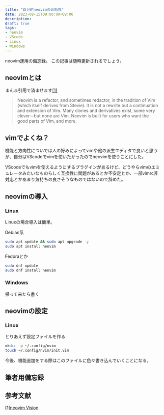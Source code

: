 ```yaml
---
title: "自分的neovimのお勉強"
date: 2023-08-15T09:00:00+09:00
description:
draft: true
tags:
- neovim
- VScode
- Linux
- Windows
---
```

neovim運用の備忘録。
この記事は随時更新されるでしょう。

<!--more-->

##  neovimとは
まんま引用で済ませます[[1]](https://neovim.io/charter/)
>Neovim is a refactor, and sometimes redactor, in the tradition of Vim (which itself derives from Stevie). It is not a rewrite but a continuation and extension of Vim. Many clones and derivatives exist, some very clever—but none are Vim. Neovim is built for users who want the good parts of Vim, and more.

## vimでよくね？
機能と方向性についでは人の好みによってvimや他の派生エディタで良いと思うが、自分はVScodeでvimを使いたかったのでneovimを使うことにした。

VScodeでもvimを使えるようにするプラグインがあるけど、どうやらvimのエミュレータみたいなものらしく互換性に問題があるとか不安定とか、一部vimrc非対応とかあまり気持ちの良さそうなものではないので辞めた。

## neovimの導入

### Linux
Linuxの場合導入は簡単。

Debian系
```bash
sudo apt update && sudo apt upgrade -y 
sudo apt install neovim
```
Fedoraとか
```bash
sudo dnf update 
sudo dnf install neovim
```

### Windows
帰って来たら書く

## neovimの設定

### Linux 
とりあえず設定ファイルを作る
```bash
mkdir -p ~/.config/nvim
touch ~/.config/nvim/init.vim
```
今後、機能追加をする際はこのファイルに色々書き込んでいくことになる。

## 筆者用備忘録

## 参考文献
[1][neovim Vision](https://neovim.io/charter/)